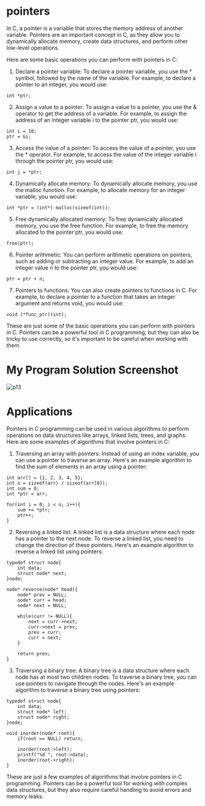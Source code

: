 # pointers


In C, a pointer is a variable that stores the memory address of another variable. Pointers are an important concept in C, as they allow you to dynamically allocate memory, create data structures, and perform other low-level operations.

Here are some basic operations you can perform with pointers in C:

1. Declare a pointer variable: To declare a pointer variable, you use the * symbol, followed by the name of the variable. For example, to declare a pointer to an integer, you would use:

```
int *ptr;
```

2. Assign a value to a pointer: To assign a value to a pointer, you use the & operator to get the address of a variable. For example, to assign the address of an integer variable i to the pointer ptr, you would use:

```
int i = 10;
ptr = &i;
```

3. Access the value of a pointer: To access the value of a pointer, you use the * operator. For example, to access the value of the integer variable i through the pointer ptr, you would use:

```
int j = *ptr;
```

4. Dynamically allocate memory: To dynamically allocate memory, you use the malloc function. For example, to allocate memory for an integer variable, you would use:

```
int *ptr = (int*) malloc(sizeof(int));
```

5. Free dynamically allocated memory: To free dynamically allocated memory, you use the free function. For example, to free the memory allocated to the pointer ptr, you would use:

```
free(ptr);
```

6. Pointer arithmetic: You can perform arithmetic operations on pointers, such as adding or subtracting an integer value. For example, to add an integer value n to the pointer ptr, you would use:

```
ptr = ptr + n;
```

7. Pointers to functions: You can also create pointers to functions in C. For example, to declare a pointer to a function that takes an integer argument and returns void, you would use:

```
void (*func_ptr)(int);
```

These are just some of the basic operations you can perform with pointers in C. Pointers can be a powerful tool in C programming, but they can also be tricky to use correctly, so it's important to be careful when working with them.
# My Program Solution Screenshot
![p13](https://user-images.githubusercontent.com/126184012/234317675-99afa696-dfee-4936-bfb0-1d5066c2c8e3.png)
# Applications 
Pointers in C programming can be used in various algorithms to perform operations on data structures like arrays, linked lists, trees, and graphs. Here are some examples of algorithms that involve pointers in C:

1. Traversing an array with pointers: Instead of using an index variable, you can use a pointer to traverse an array. Here's an example algorithm to find the sum of elements in an array using a pointer:

```
int arr[] = {1, 2, 3, 4, 5};
int n = sizeof(arr) / sizeof(arr[0]);
int sum = 0;
int *ptr = arr;

for(int i = 0; i < n; i++){
    sum += *ptr;
    ptr++;
}
```

2. Reversing a linked list: A linked list is a data structure where each node has a pointer to the next node. To reverse a linked list, you need to change the direction of these pointers. Here's an example algorithm to reverse a linked list using pointers:

```
typedef struct node{
    int data;
    struct node* next;
}node;

node* reverse(node* head){
    node* prev = NULL;
    node* curr = head;
    node* next = NULL;
    
    while(curr != NULL){
        next = curr->next;
        curr->next = prev;
        prev = curr;
        curr = next;
    }
    
    return prev;
}
```

3. Traversing a binary tree: A binary tree is a data structure where each node has at most two children nodes. To traverse a binary tree, you can use pointers to navigate through the nodes. Here's an example algorithm to traverse a binary tree using pointers:

```
typedef struct node{
    int data;
    struct node* left;
    struct node* right;
}node;

void inorder(node* root){
    if(root == NULL) return;
    
    inorder(root->left);
    printf("%d ", root->data);
    inorder(root->right);
}
```

These are just a few examples of algorithms that involve pointers in C programming. Pointers can be a powerful tool for working with complex data structures, but they also require careful handling to avoid errors and memory leaks.

